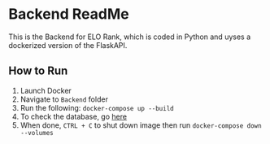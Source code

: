 # Backend ReadMe

This is the Backend for ELO Rank, which is coded in Python and uyses a dockerized
version of the FlaskAPI.

## How to Run
1. Launch Docker
2. Navigate to `Backend` folder
3. Run the following: `docker-compose up --build`
4. To check the database, go [here](https://rustrank-92-default-rtdb.firebaseio.com/ "Database")
5. When done, `CTRL + C` to shut down image then run `docker-compose down --volumes`
